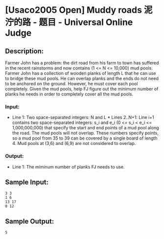 # [Usaco2005 Open] Muddy roads 泥泞的路 - 题目 - Universal Online Judge

## Description: 

Farmer John has a problem: the dirt road from his farm to town has suffered in the recent rainstorms and now contains (1 <= N <= 10,000) mud pools. Farmer John has a collection of wooden planks of length L that he can use to bridge these mud pools. He can overlap planks and the ends do not need to be anchored on the ground. However, he must cover each pool completely. Given the mud pools, help FJ figure out the minimum number of planks he needs in order to completely cover all the mud pools. 

### Input: 

* Line 1: Two space-separated integers: N and L * Lines 2..N+1: Line i+1 contains two space-separated integers: s_i and e_i (0 <= s_i < e_i <= 1,000,000,000) that specify the start and end points of a mud pool along the road. The mud pools will not overlap. These numbers specify points, so a mud pool from 35 to 39 can be covered by a single board of length 4. Mud pools at (3,6) and (6,9) are not considered to overlap.

### Output: 

* Line 1: The miminum number of planks FJ needs to use.






## Sample Input: 
```
3 3
1 6
13 17
8 12

```

## Sample Output: 
```
5

```
